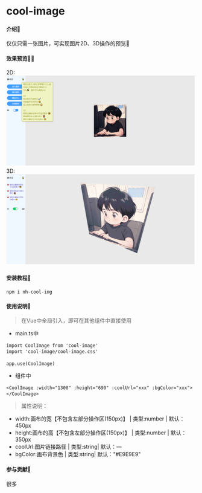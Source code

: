 # cool-image

#### 介绍🤔
仅仅只需一张图片，可实现图片2D、3D操作的预览🤪

#### 效果预览👨‍🚀
2D:
![输入图片说明](public/gitImgtwo.png)
3D:
![输入图片说明](public/gitImageThree.png.png)

#### 安装教程🚀
`npm i nh-cool-img`

#### 使用说明🍋

> 在Vue中全局引入，即可在其他组件中直接使用

- main.ts中

```
import CoolImage from 'cool-image'
import 'cool-image/cool-image.css'

app.use(CoolImage)
```
- 组件中

```
<CoolImage :width="1300" :height="690" :coolUrl="xxx" :bgColor="xxx"></CoolImage>
```
> 属性说明：
- width:画布的宽【不包含左部分操作区(150px)】  |  类型:number  |  默认：450px    
- height:画布的高【不包含左部分操作区(150px)】  |  类型:number  |  默认：350px  
- coolUrl:图片链接路径  |  类型:string|  默认：—  
- bgColor:画布背景色  |  类型:string|  默认："#E9E9E9"  

#### 参与贡献🤖

很多

